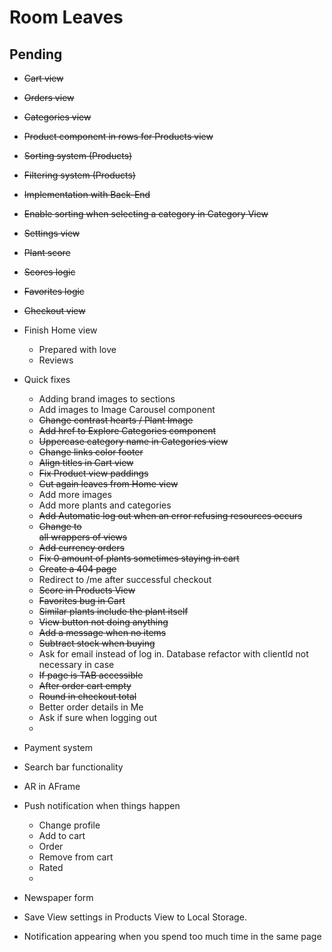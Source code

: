 # Room Leaves

## Pending

- ~~Cart view~~
- ~~Orders view~~
- ~~Categories view~~
- ~~Product component in rows for Products view~~
- ~~Sorting system (Products)~~
- ~~Filtering system (Products)~~
- ~~Implementation with Back-End~~
- ~~Enable sorting when selecting a category in Category View~~
- ~~Settings view~~
- ~~Plant score~~
- ~~Scores logic~~
- ~~Favorites logic~~
- ~~Checkout view~~


- Finish Home view
    - Prepared with love
    - Reviews
- Quick fixes
    - Adding brand images to sections
    - Add images to Image Carousel component
    - ~~Change contrast hearts / Plant Image~~
    - ~~Add href to Explore Categories component~~
    - ~~Uppercase category name in Categories view~~
    - ~~Change links color footer~~
    - ~~Align titles in Cart view~~
    - ~~Fix Product view paddings~~
    - ~~Cut again leaves from Home view~~
    - Add more images
    - Add more plants and categories
    - ~~Add Automatic log out when an error refusing resources occurs~~
    - ~~Change to <main> all wrappers of views~~
    - ~~Add currency orders~~
    - ~~Fix 0 amount of plants sometimes staying in cart~~
    - ~~Create a 404 page~~
    - Redirect to /me after successful checkout
    - ~~Score in Products View~~
    - ~~Favorites bug in Cart~~
    - ~~Similar plants include the plant itself~~
    - ~~View button not doing anything~~
    - ~~Add a message when no items~~
    - ~~Subtract stock when buying~~
    - Ask for email instead of log in. Database refactor with clientId not necessary in case
    - ~~If page is TAB accessible~~
    - ~~After order cart empty~~
    - ~~Round in checkout total~~
    - Better order details in Me
    - Ask if sure when logging out
    -


- Payment system
- Search bar functionality
- AR in AFrame


- Push notification when things happen
    - Change profile
    - Add to cart
    - Order
    - Remove from cart
    - Rated
    -
- Newspaper form
- Save View settings in Products View to Local Storage.
- Notification appearing when you spend too much time in the same page

